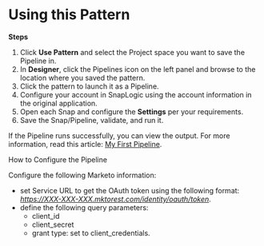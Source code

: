 # Using this Pattern

**Steps**

1. Click **Use Pattern** and select the Project space you want to save the Pipeline in.
2. In **Designer**, click the Pipelines icon on the left panel and browse to the location where you saved the pattern.
3. Click the pattern to launch it as a Pipeline.
4. Configure your account in SnapLogic using the account information in the original application.
5. Open each Snap and configure the **Settings** per your requirements.
6. Save the Snap/Pipeline, validate, and run it.

If the Pipeline runs successfully, you can view the output. For more information, read this article: [My First Pipeline](https://docs-snaplogic.atlassian.net/wiki/spaces/SD/pages/1438412).

How to Configure the Pipeline



Configure the following Marketo information:

* set Service URL to get the OAuth token using the following format:\
  _https://XXX-XXX-XXX.mktorest.com/identity/oauth/token_.
* define the following query parameters:&#x20;
  * client\_id
  * client\_secret
  * grant type: set to client\_credentials.
